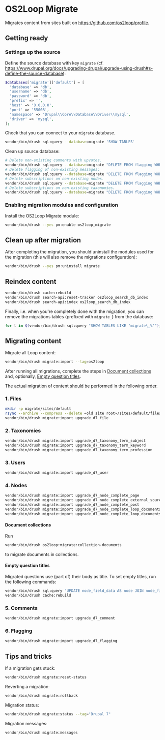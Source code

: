 # OS2Loop Migrate

Migrates content from sites built on <https://github.com/os2loop/profile>.

## Getting ready

### Settings up the source

Define the source database with key `migrate` (cf.
<https://www.drupal.org/docs/upgrading-drupal/upgrade-using-drush#s-define-the-source-database>):

```php
$databases['migrate']['default'] = [
  'database' => 'db',
  'username' => 'db',
  'password' => 'db',
  'prefix' => '',
  'host' => '0.0.0.0',
  'port' => '55008',
  'namespace' => 'Drupal\\Core\\Database\\Driver\\mysql',
  'driver' => 'mysql',
];
```

Check that you can connect to your `migrate` database.

```sh
vendor/bin/drush sql:query --database=migrate 'SHOW TABLES'
```

Clean up source database:

```sh
# Delete non-existing comments with upvotes.
vendor/bin/drush sql:query --database=migrate "DELETE FROM flagging WHERE fid = 1 AND entity_id NOT IN (SELECT cid FROM comment)"
# Delete flagging of non-existing messages;
vendor/bin/drush sql:query --database=migrate "DELETE FROM flagging WHERE fid = 2 AND entity_id NOT IN (SELECT mid FROM message)"
# Delete subscriptions on non-existing nodes.
vendor/bin/drush sql:query --database=migrate "DELETE FROM flagging WHERE fid = 3 AND entity_id NOT IN (SELECT nid FROM node)"
# Delete subscriptions on non-existing taxonomies.
vendor/bin/drush sql:query --database=migrate "DELETE FROM flagging WHERE fid = 4 AND entity_id NOT IN (SELECT tid FROM taxonomy_term_data)"
```

### Enabling migration modules and configuration

Install the OS2Loop Migrate module:

```sh
vendor/bin/drush --yes pm:enable os2loop_migrate
```

<!--
Import the migration configuration:

```sh
vendor/bin/drush --yes pm:enable config
vendor/bin/drush --yes config:import --partial --source=profiles/custom/os2loop/modules/os2loop_migrate/config/install
vendor/bin/drush --yes pm:uninstall config
```
-->

## Clean up after migration

After completing the migration, you should uninstall the modules used for the
migration (this will also remove the migrations configuration):

```sh
vendor/bin/drush --yes pm:uninstall migrate
```

## Reindex content

```sh
vendor/bin/drush cache:rebuild
vendor/bin/drush search-api:reset-tracker os2loop_search_db_index
vendor/bin/drush search-api:index os2loop_search_db_index
```

Finally, i.e. when you're completely done with the migration, you can remove the
migrations tables (prefixed with `migrate_`) from the database:

```sh
for t in $(vendor/bin/drush sql:query "SHOW TABLES LIKE 'migrate\_%'"); do vendor/bin/drush sql:query "DROP TABLE $t"; done
```

## Migrating content

Migrate all Loop content:

```sh
vendor/bin/drush migrate:import --tag=os2loop
```

After running all migrations, complete the steps in [Document
collections](#document-collections) and, optionally, [Empty question
titles](#empty-question-titles).

The actual migration of content should be performed in the following order.

### 1. Files

```sh
mkdir -p migrate/sites/default
rsync --archive --compress --delete «old site root»/sites/default/files migrate/sites/default
vendor/bin/drush migrate:import upgrade_d7_file
```

### 2. Taxonomies

```sh
vendor/bin/drush migrate:import upgrade_d7_taxonomy_term_subject
vendor/bin/drush migrate:import upgrade_d7_taxonomy_term_keyword
vendor/bin/drush migrate:import upgrade_d7_taxonomy_term_profession
```

### 3. Users

```sh
vendor/bin/drush migrate:import upgrade_d7_user
```

### 4. Nodes

```sh
vendor/bin/drush migrate:import upgrade_d7_node_complete_page
vendor/bin/drush migrate:import upgrade_d7_node_complete_external_sources
vendor/bin/drush migrate:import upgrade_d7_node_complete_post
vendor/bin/drush migrate:import upgrade_d7_node_complete_loop_documents_document
vendor/bin/drush migrate:import upgrade_d7_node_complete_loop_documents_collection
```

#### Document collections

Run

```sh
vendor/bin/drush os2loop:migrate:collection-documents
```

to migrate documents in collections.

#### Empty question titles

Migrated questions use (part of) their body as title. To set empty titles, run
the following commands:

```sh
vendor/bin/drush sql:query "UPDATE node_field_data AS node JOIN node_field_revision AS revision ON node.nid = revision.nid and node.vid = revision.vid SET node.title = '', revision.title = '' WHERE node.type = 'os2loop_question'"
vendor/bin/drush cache:rebuild
```

### 5. Comments

```sh
vendor/bin/drush migrate:import upgrade_d7_comment
```

### 6. Flagging

```sh
vendor/bin/drush migrate:import upgrade_d7_flagging
```

<!--
### n. Messages

```sh
# Text formats are defined in config.
# vendor/bin/drush migrate:import upgrade_d7_filter_format
# Message templates are defined in config.
# vendor/bin/drush migrate:import upgrade_d7_message_template
vendor/bin/drush migrate:import upgrade_d7_message
```

```sh
mysqldump --user=db --password=db --host=127.0.0.1 --port=58847 \
  --no-create-info --complete-insert db flagging
```
-->

## Tips and tricks

If a migration gets stuck:

```sh
vendor/bin/drush migrate:reset-status
```

Reverting a migration:

```sh
vendor/bin/drush migrate:rollback
```

Migration status:

```sh
vendor/bin/drush migrate:status --tag="Drupal 7"
```

Migration messages:

```sh
vendor/bin/drush migrate:messages
```

<!--
```sh
composer require --dev drupal/migrate_tools drupal/migrate_upgrade
vendor/bin/drush pm:enable migrate_upgrade
vendor/bin/drush migrate:upgrade --configure-only --legacy-db-key=migrate
vendor/bin/drush migrate:status --tag="Drupal 7"

# Migrate users
vendor/bin/drush migrate:import --execute-dependencies upgrade_d7_user
# Migrate content
vendor/bin/drush migrate:import --execute-dependencies upgrade_d7_node_complete:external_sources
```

<https://www.drupal.org/docs/upgrading-drupal/upgrade-using-drush>

<https://www.drupal.org/docs/upgrading-drupal/customize-migrations-when-upgrading-to-drupal-8-or-later>

<https://drupal.stackexchange.com/questions/278097/can-i-safely-delete-the-migrate-tables-after-migration?rq=1>
<https://www.drupal.org/project/drupal/issues/2713327>

"Altering migrations"
(<https://www.lullabot.com/articles/overview-migrating-drupal-sites-8>)

Flags:

<https://deninet.com/tag/building-custom-migration-drupal-8>
<https://www.drupal.org/project/migrate_extras/issues/1794568>
<https://www.drupal.org/node/2503815>
<https://www.drupal.org/project/flag/issues/2409901>
-->
